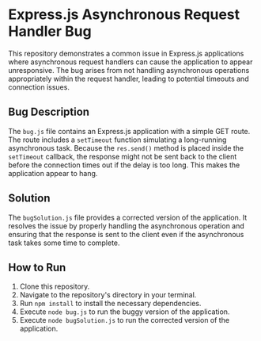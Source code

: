 # Express.js Asynchronous Request Handler Bug

This repository demonstrates a common issue in Express.js applications where asynchronous request handlers can cause the application to appear unresponsive. The bug arises from not handling asynchronous operations appropriately within the request handler, leading to potential timeouts and connection issues.

## Bug Description

The `bug.js` file contains an Express.js application with a simple GET route.  The route includes a `setTimeout` function simulating a long-running asynchronous task.  Because the `res.send()` method is placed inside the `setTimeout` callback, the response might not be sent back to the client before the connection times out if the delay is too long.  This makes the application appear to hang.

## Solution

The `bugSolution.js` file provides a corrected version of the application. It resolves the issue by properly handling the asynchronous operation and ensuring that the response is sent to the client even if the asynchronous task takes some time to complete. 

## How to Run

1. Clone this repository.
2. Navigate to the repository's directory in your terminal.
3. Run `npm install` to install the necessary dependencies.
4. Execute `node bug.js` to run the buggy version of the application.
5. Execute `node bugSolution.js` to run the corrected version of the application.